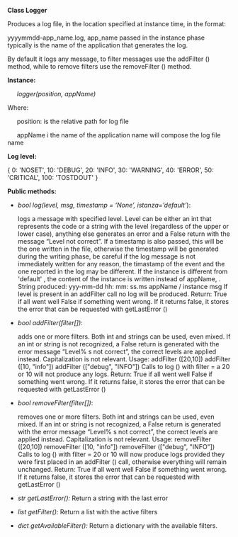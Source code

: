 ﻿**Class Logger**

Produces a log file, in the location specified at instance time, in the format:

yyyymmdd-app\_name.log, app\_name passed in the instance phase typically is the name of the application that generates the log.

By default it logs any message, to filter messages use the addFilter () method, while to remove filters use the removeFilter () method.

**Instance:**

`	`*logger(position, appName)*

Where:

`	`position: is the relative path for log file

`	`appName i the name of the application name will compose the log file name



**Log level:**

{
  0: 'NOSET',
  10: 'DEBUG',
  20: 'INFO',
  30: 'WARNING',
  40: 'ERROR',
  50: 'CRITICAL',
  100: 'TOSTDOUT'
}

**Public methods:**

- *bool log(level, msg, timestamp = ‘None’, istanza=’default’*):

  logs a message with specified level. Level can be either an int that represents the code or a string with the level (regardless of the upper or lower case), anything else generates an error and a False return with the message “Level not correct”.
  If a timestamp is also passed, this will be the one written in the file, otherwise the timestamp will be generated during the writing phase, be careful if the log message is not immediately written for any reason, the timastamp of the event and the one reported in the log may be different.
  If the instance is different from 'default' , the content of the instance is written instead of appName, .
  String produced:
    yyy-mm-dd hh: mm: ss.ms appName / instance <level> msg
  If level is present in an addFilter call no log will be produced.
  Return:
    True if all went well 
    False if something went wrong. 
  If it returns false, it stores the error that can be requested with getLastError ()

- *bool addFilter(filter[])*:

  adds one or more filters. 
  Both int and strings can be used, even mixed. 
  If an int or string is not recognized, a False return is generated with the error message “Level% s not correct”, the correct levels are applied instead. 
  Capitalization is not relevant.
  Usage:
    addFilter ([20,10])
    addFilter ([10, "info"])
    addFilter (["debug", "INFO"])
  Calls to log () with filter = a 20 or 10 will not produce any logs.
  Return:
    True if all went well
    False if something went wrong.
  If it returns false, it stores the error that can be requested with getLastError ()

- *bool removeFilter(filter[])*:

  removes one or more filters. 
  Both int and strings can be used, even mixed. 
  If an int or string is not recognized, a False return is generated with the error message “Level% s not correct”, the correct levels are applied instead. 
  Capitalization is not relevant.
  Usage:
    removeFilter ([20,10])
    removeFilter ([10, "info"])
    removeFilter (["debug", "INFO"])
  Calls to log () with filter = 20 or 10 will now produce logs provided they were first placed 	in an addFilter () call, otherwise everything will remain unchanged.
  Return:
    True if all went well
    False if something went wrong.
  If it returns false, it stores the error that can be requested with getLastError ()

- *str getLastError():*
  Return a string with the last error

- *list getFilter():*
  Return a list with the active filters

- *dict getAvailableFilter():*
  Return a dictionary with the available filters.





